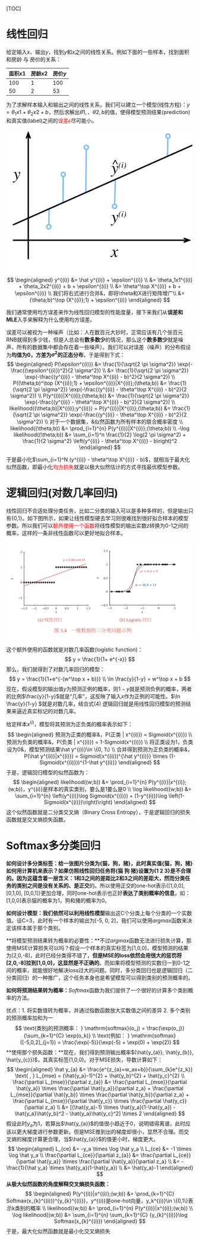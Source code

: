 [TOC]

# 线性回归

给定输入$x$、输出$y$，找到$y$和$x$之间的线性关系。例如下面的一些样本，找到面积和房龄 与 房价的关系：

| 面积$x1$ | 房龄$x2$ | 房价$y$ |
| -------- | -------- | ------- |
| 100      | 1        | 100     |
| 50       | 2        | 53      |

为了求解样本输入和输出之间的线性关系，我们可以建立一个模型(线性方程)：$y = \theta_1x1 + \theta_2x2 + b$，然后求解出$\theta1,、\theta2,b$的值，使得模型预测结果(prediction)和真实值(label)之间的<span style="color:red;">误差$\epsilon$</span>尽可能小。

![](fit-linreg.svg)
$$
\begin{aligned}
y^{(i)} &= \hat y^{(i)} + \epsilon^{(i)} \\
&= \theta_1x1^{(i)} + \theta_2x2^{(i)} + b + \epsilon^{(i)} \\ 
&= \theta^\top X^{(i)} + b + \epsilon^{(i)} \\
我们将右式进行合并&，即将\theta和X进行矩阵增广\\
&= (\theta;b)^\top (X^{(i)};1) + \epsilon^{(i)}
\end{aligned}
$$

我们通常使用均方误差来作为线性回归模型的性能度量，接下来我们从**误差和MLE**入手来解释为什么使用均方误差。

误差可以被视为一种噪声（比如：人在数百元大钞时，正常应该有几个张百元RNB就得到多少钱，但是人总会有**数多数少**的情况，那么这个**数多数少**就是噪声，所有的数据集中都会存在着一些噪声）。我们可以对误差（噪声）的分布假设为**均值为0，方差为$\sigma^2$的正态分布**，于是得到下式：
$$
\begin{aligned}
P(\epsilon^{(i)}) &= \frac{1}{\sqrt{2 \pi \sigma^2}} \exp(-\frac{(\epsilon^{(i)})^2}{2 \sigma^2}) \\
&= \frac{1}{\sqrt{2 \pi \sigma^2}} \exp(-\frac{(y^{(i)} - \theta^\top X^{(i)} - b)^2}{2 \sigma^2}) \\
P((\theta;b)^\top (X^{(i)};1) + \epsilon^{(i)}|X^{(i)};(\theta;b)) &= \frac{1}{\sqrt{2 \pi \sigma^2}} \exp(-\frac{(y^{(i)} - \theta^\top X^{(i)} - b)^2}{2 \sigma^2}) \\
P(y^{(i)}|X^{(i)};(\theta;b)) &= \frac{1}{\sqrt{2 \pi \sigma^2}} \exp(-\frac{(y^{(i)} - \theta^\top X^{(i)} - b)^2}{2 \sigma^2}) \\
likelihood((\theta;b)|X^{(i)};y^{(i)}) = P(y^{(i)}|X^{(i)};(\theta;b)) &= \frac{1}{\sqrt{2 \pi \sigma^2}} \exp(-\frac{(y^{(i)} - \theta^\top X^{(i)} - b)^2}{2 \sigma^2}) \\
对于一个数据集，&似然函数为所有样本的联合概率密度 \\
likelihood((\theta;b)) &= \prod_{i=1}^{n} P(y^{(i)}|X^{(i)};(\theta;b)) \\
-\log likelihood((\theta;b)) &= \sum_{i=1}^n \frac{1}{2} \log(2 \pi \sigma^2) + \frac{1}{2 \sigma^2} \left(y^{(i)} - \theta^\top X^{(i)} - b\right)^2
\end{aligned}
$$

于是最小化$\sum_{i=1}^N (y^{(i)} - \theta^\top X^{(i)} - b)$，就相当于最大化似然函数，即最小化<span style="color:red;">均方损失</span>就是以极大似然估计的方式寻找最优模型参数。

# 逻辑回归(对数几率回归)

线性回归不合适处理分类任务，比如二分类的输入可以是多种多样的，但是输出只有{0,1}。如下图所示，如果让线性模型硬去学习则很难找到很好拟合样本的模型参数。所以我们可以<span style="color:red;">额外使用一个函数</span>将线性模型的输出实数$z$转换为0-1之间的概率，这样的一条非线性函数可以更好地拟合样本。

![](linear_logistic_classification.png)

这个额外使用的函数就是对数几率函数(logistic function)：
$$
y = \frac{1}{1+ e^{-x}}
$$
那么，我们就得到了对数几率回归的模型：
$$
y = \frac{1}{1+e^{-(w^\top x + b)}} \\
\ln \frac{y}{1-y} = w^\top x + b
$$
现在，假设模型的输出值$y$为预测正例的概率，则$1-y$就是预测负例的概率，两者的比例$\frac{y}{1-y}$就是“几率”，这反映了输入$x$作为正例的可能性。$\ln \frac{y}{1-y} $就是对数几率，结合式(4) 逻辑回归就是用线性回归模型的预测结果来逼近真实标记的对数几率。



给定样本$x^{(i)}$，模型将其预测为正负类的概率表示如下：
$$
\begin{aligned}
预测为正类的概率&，P(正类 | x^{(i)}) = Sigmoid(x^{(i)}) \\
预测为负类的概率&，P(负类 | x^{(i)}) = 1-Sigmoid(x^{(i)}) \\
将正类设为1，负类设为0&，模型预测结果\hat y^{(i)}\in \{0, 1\} \\
合并得到预测为正负类的概率&，P(\hat y^{(i)}|x^{(i)}) = Sigmoid(x^{(i)})^{\hat y^{(i)}} \times (1-Sigmoid(x^{(i)}))^{1-\hat y^{(i)}}
\end{aligned}
$$
于是，逻辑回归模型的似然函数为：
$$
\begin{aligned}
likelihood((w;b)) &= \prod_{i=1}^{n} P(y^{(i)}|x^{(i)};(w;b))，y^{(i)}是样本的真实类别，要么是1要么是0 \\
\log likelihood((w;b)) &= \sum_{i=1}^{n} \left(y^{(i)}\log Sigmoid(x^{(i)}) + (1-y^{(i)})\log \left(1-Sigmoid(x^{(i)})\right)\right)
\end{aligned}
$$
这个似然函数就是二分类交叉熵（Binary Cross Entropy），于是逻辑回归的损失函数就是交叉熵损失函数。

# Softmax多分类回归

**如何设计多分类标签：**给一张图片分类为{猫，狗，猪}，此时真实值{猫，狗，猪}如何用计算机来表示？如果仿照线性回归任务将{猫 狗 猪}设置为{1 2 3}是不合理的。因为这蕴含着一层含义：1和3之间的差距比2和3之间的差距大，然而分类任务的类别之间是没有关系的、是**正交**的。所以使用正交的one-hot表示{[1,0,0], [0,1,0],  [0,0,1]}更加合理，同时one-hot表示也正好**表达了类别概率的信息**，如：[1,0,0]表示猫的概率为1，狗和猪的概率为0。

**如何设计模型：**我们依然可以利用**线性模型**输出这C个分类上每个分类的一个实数值。设C=3，此时有一个样本的输出为[-5, 0, 2]，我们可以使用$argmax$函数来决定该样本属于那个类别。

**将模型预测结果转为概率的必要性：**不过$argmax$函数无法进行损失计算，那使用MSE计算损失可以吗？假设一个样本的真实标签为[1,0,0]，模型预测的结果为[2,0,-8]，此时已经分类得不错了，**但是MSE的loss依然会用很大的惩罚将[2,0,-8]拉到[1,0,0]，这显然是不正确的**。而如果将模型预测的实数归一到0-1之间的概率，就能很好地解决loss过大的问题。同时，多分类回归也是逻辑回归（二分类回归）的一种推广，这个任务本身也是希望模型可以得到类别的预测概率的。

**如何将预测结果转为概率：**$Softmax$函数为我们提供了一个很好的计算多个类别概率的方法。

优点：1. 将实数值转为概率，并通过指数函数放大实数值之间的差异 2. 多个类别的预测概率加和为一
$$
\text{类别j的预测概率： } \mathrm{softmax}(o_j) = \frac{\exp(o_j)}{\sum_{k=1}^{C} \exp(o_k)} \\
\text{例如： } \mathrm{softmax}([-5,0,2]_{j=1}) = \frac{\exp(-5)}{\exp(-5) + \exp(0) + \exp(2)}
$$
**使用那个损失函数：**现在，我们得到预测输出概率$(\hat{y_{a}}, \hat{y_{b}}, \hat{y_{c}})$，其真实标签(1,0,0)。对于MSE损失，导数计算如下：
$$
\begin{aligned}
\hat y_{a} &= \frac{e^{z_{a}=w_ax+b}}{\sum_{k}e^{z_k}} \text{   ,   } L_{mse} = (\hat{y_a}-1)^{2} +  \hat{y_b}^{2} + \hat{y_c}^{2} \\
\frac{\partial L_{mse}}{\partial z_{a}} &= \frac{\partial L_{mse}}{\partial \hat{y_a}} \times \frac{\partial \hat{y_a}}{\partial z_a} + \frac{\partial L_{mse}}{\partial \hat{y_b}} \times \frac{\partial \hat{y_b}}{\partial z_a} + \frac{\partial L_{mse}}{\partial \hat{y_c}} \times \frac{\partial \hat{y_c}}{\partial z_a} \\
&= [(\hat{y_a}-1) \times \hat{y_a}(1-\hat{y_a}) - \hat{y_a}\hat{y_b}^2 - \hat{y_a}\hat{y_c}^2] \times 2
\end{aligned}
$$
假设此时$y_a$为1，若算出$\hat{y_{a}}$的值很小趋近于0，说明错得离谱，此时应该以更大梯度进行参数更新。但是MSE推到出的梯度却很小，显然不合理。而交叉熵的梯度计算更合理，当$\hat{y_{a}}$的值更小时，梯度更大。
$$
\begin{aligned}
L_{ce} &= -y_a \times \log \hat y_a \\
L_{ce} &= -1 \times \log \hat y_a \\
\frac{\partial L_{ce}}{\partial z_{a}} &= \frac{\partial L_{ce}}{\partial \hat{y_a}} \times \frac{\partial \hat{y_a}}{\partial z_a} \\
&= - \frac{1}{\hat y_a} \times \hat{y_a}(1-\hat{y_a}) \\
&= \hat{y_a}-1
\end{aligned}
$$
**从极大似然函数的角度解释交叉熵损失函数：**
$$
\begin{aligned}
P(y^{(i)}|x^{(i)};(w;b)) &= \prod_{k=1}^{C} Softmax(x_{k}^{(i)})^{y_{k}^{(i)}}，y^{(i)}是one-hot向量，y_k^{(i)}\in \{0,1\}表示k类别的概率 \\
likelihood((w;b)) &= \prod_{i=1}^{n} P(y^{(i)}|x^{(i)};(w;b)) \\
\log likelihood((w;b)) &= \sum_{i=1}^{n} \sum_{k=1}^{C} {y_{k}^{(i)}}\log Softmax(x_{k}^{(i)}) 
\end{aligned}
$$
于是，最大化似然函数就是最小化交叉熵损失
